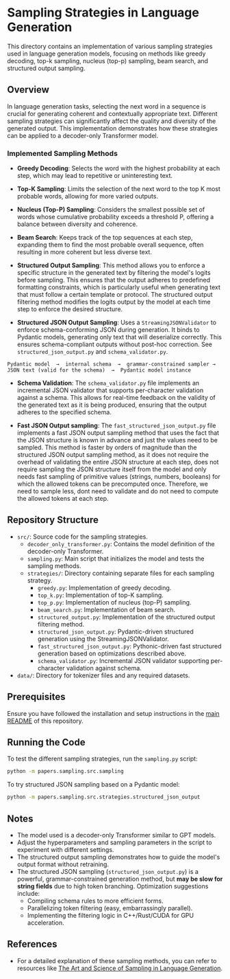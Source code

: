 # Sampling Strategies in Language Generation

This directory contains an implementation of various sampling strategies used in language generation models, focusing on methods like greedy decoding, top-k sampling, nucleus (top-p) sampling, beam search, and structured output sampling.

## Overview

In language generation tasks, selecting the next word in a sequence is crucial for generating coherent and contextually appropriate text. Different sampling strategies can significantly affect the quality and diversity of the generated output. This implementation demonstrates how these strategies can be applied to a decoder-only Transformer model.

### Implemented Sampling Methods

- **Greedy Decoding**: Selects the word with the highest probability at each step, which may lead to repetitive or uninteresting text.

- **Top-K Sampling**: Limits the selection of the next word to the top K most probable words, allowing for more varied outputs.

- **Nucleus (Top-P) Sampling**: Considers the smallest possible set of words whose cumulative probability exceeds a threshold P, offering a balance between diversity and coherence.

- **Beam Search**: Keeps track of the top sequences at each step, expanding them to find the most probable overall sequence, often resulting in more coherent but less diverse text.

- **Structured Output Sampling**: This method allows you to enforce a specific structure in the generated text by filtering the model's logits before sampling. This ensures that the output adheres to predefined formatting constraints, which is particularly useful when generating text that must follow a certain template or protocol. The structured output filtering method modifies the logits output by the model at each time step to enforce the desired structure.

- **Structured JSON Output Sampling**: Uses a `StreamingJSONValidator` to enforce schema-conforming JSON during generation. It binds to Pydantic models, generating only text that will deserialize correctly. This ensures schema-compliant outputs without post-hoc correction. See `structured_json_output.py` and `schema_validator.py`.

```
Pydantic model  →  internal schema  →  grammar-constrained sampler → JSON text (valid for the schema)  →  Pydantic model instance
```

- **Schema Validation**: The `schema_validator.py` file implements an incremental JSON validator that supports per-character validation against a schema. This allows for real-time feedback on the validity of the generated text as it is being produced, ensuring that the output adheres to the specified schema.

- **Fast JSON Output sampling**: The `fast_structured_json_output.py` file implements a fast JSON output sampling method that uses the fact that the JSON structure is known in advance and just the values need to be sampled. This method is faster by orders of magnitude than the structured JSON output sampling method, as it does not require the overhead of validating the entire JSON structure at each step, does not require sampling the JSON structure itself from the model and only needs fast sampling of primitive values (strings, numbers, booleans) for which the allowed tokens can be precomputed once. Therefore, we need to sample less, dont need to validate and do not need to compute the allowed tokens at each step.

## Repository Structure

- `src/`: Source code for the sampling strategies.
  - `decoder_only_transformer.py`: Contains the model definition of the decoder-only Transformer.
  - `sampling.py`: Main script that initializes the model and tests the sampling methods.
  - `strategies/`: Directory containing separate files for each sampling strategy.
    - `greedy.py`: Implementation of greedy decoding.
    - `top_k.py`: Implementation of top-K sampling.
    - `top_p.py`: Implementation of nucleus (top-P) sampling.
    - `beam_search.py`: Implementation of beam search.
    - `structured_output.py`: Implementation of the structured output filtering method.
    - `structured_json_output.py`: Pydantic-driven structured generation using the StreamingJSONValidator.
    - `fast_structured_json_output.py`: Pythonic-driven fast structured generation based on optimizations described above.
    - `schema_validator.py`: Incremental JSON validator supporting per-character validation against schema.
- `data/`: Directory for tokenizer files and any required datasets.

## Prerequisites

Ensure you have followed the installation and setup instructions in the [main README](../../README.md) of this repository.

## Running the Code

To test the different sampling strategies, run the `sampling.py` script:

```sh
python -m papers.sampling.src.sampling
```

To try structured JSON sampling based on a Pydantic model:

```sh
python -m papers.sampling.src.strategies.structured_json_output
```

## Notes

- The model used is a decoder-only Transformer similar to GPT models.
- Adjust the hyperparameters and sampling parameters in the script to experiment with different settings.
- The structured output sampling demonstrates how to guide the model's output format without retraining.
- The structured JSON sampling (`structured_json_output.py`) is a powerful, grammar-constrained generation method, but **may be slow for string fields** due to high token branching. Optimization suggestions include:
  - Compiling schema rules to more efficient forms.
  - Parallelizing token filtering (easy, embarrassingly parallel).
  - Implementing the filtering logic in C++/Rust/CUDA for GPU acceleration.

## References

- For a detailed explanation of these sampling methods, you can refer to resources like [The Art and Science of Sampling in Language Generation](https://huyenchip.com/2024/01/16/sampling.html).
